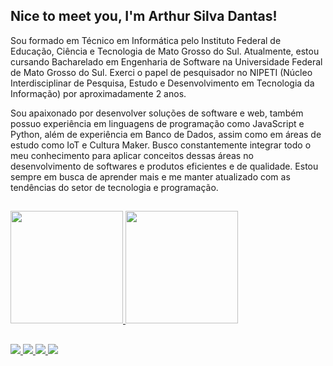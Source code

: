  ## Nice to meet you, I'm Arthur Silva Dantas!

Sou formado em Técnico em Informática pelo Instituto Federal de Educação, Ciência e Tecnologia de Mato Grosso do Sul. Atualmente, estou cursando Bacharelado em Engenharia de Software na Universidade Federal de Mato Grosso do Sul. Exerci o papel de pesquisador no NIPETI (Núcleo Interdisciplinar de Pesquisa, Estudo e Desenvolvimento em Tecnologia da Informação) por aproximadamente 2 anos.

Sou apaixonado por desenvolver soluções de software e web, também possuo experiência em linguagens de programação como JavaScript e Python, além de experiência em Banco de Dados, assim como em áreas de estudo como IoT e Cultura Maker. Busco constantemente integrar todo o meu conhecimento para aplicar conceitos dessas áreas no desenvolvimento de softwares e produtos eficientes e de qualidade. Estou sempre em busca de aprender mais e me manter atualizado com as tendências do setor de tecnologia e programação.


##

<div>
  <a href="https://github.com/Arthur-SD15">
  <img height="180em" src="https://github-readme-stats.vercel.app/api?username=Arthur-SD15&show_icons=true&theme=algolia"/>
  <img height="180em" src="https://github-readme-stats.vercel.app/api/top-langs/?username=Arthur-SD15&layout=compact&theme=algolia"/>
</div>                                                                                                                           
 
##
 
<div>
   <a href="http://www.arthursd.blog/">
    <img src="https://img.shields.io/badge/-Website-%23444444?style=for-the-badge&logo=internet-explorer&logoColor=white" style="max-width: 100%;">
   </a>
   <a href="https://www.linkedin.com/in/arthur-SD15">
    <img src="https://img.shields.io/badge/-LinkedIn-%230077B5?style=for-the-badge&amp;logo=linkedin&amp;logoColor=white" style="max-width: 100%;">
   </a>
   <a href="https://www.instagram.com/_arthursilva7/">
    <img src="https://img.shields.io/badge/-Instagram-%23E4405F?style=for-the-badge&logo=instagram&logoColor=white" style="max-width: 100%;">
   </a>
   <a href="mailto:contato.arthursilvadantas13@gmail.com">
    <img src="https://img.shields.io/badge/-Gmail-red?style=for-the-badge&amp;logo=gmail&amp;logoColor=white" style="max-width: 100%;">
   </a>
</div>
